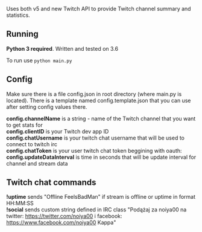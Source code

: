 Uses both v5 and new Twitch API to provide Twitch channel summary and statistics.

## Running

**Python 3 required**. Written and tested on 3.6

To run use
```python main.py```

## Config

Make sure there is a file config.json in root directory (where main.py is located). There is a template named config.template.json that you can use after setting config values there.

**config.channelName** is a string - name of the Twitch channel that you want to get stats for  
**config.clientID** is your Twitch dev app ID  
**config.chatUsername** is your twitch chat username that will be used to connect to twitch irc  
**config.chatToken** is your user twitch chat token beggining with oauth:  
**config.updateDataInterval** is time in seconds that will be update interval for channel and stream data

## Twitch chat commands

**!uptime** sends "Offline FeelsBadMan" if stream is offline or uptime in format HH:MM:SS  
**!social** sends custom string defined in IRC class "Podążaj za noiya00 na twitter: https://twitter.com/noiya00 i facebook: https://www.facebook.com/noiya00 Kappa"
